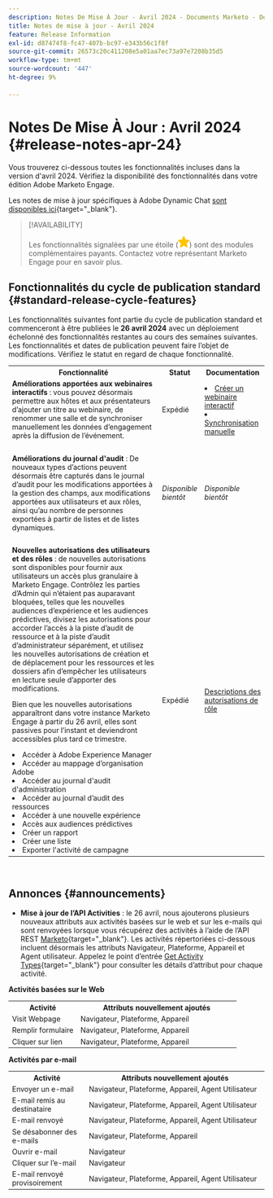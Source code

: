 ```yaml
---
description: Notes De Mise À Jour - Avril 2024 - Documents Marketo - Documentation Du Produit
title: Notes de mise à jour - Avril 2024
feature: Release Information
exl-id: d87474f8-fc47-407b-bc97-e343b56c1f8f
source-git-commit: 26573c20c411208e5a01aa7ec73a97e7208b35d5
workflow-type: tm+mt
source-wordcount: '447'
ht-degree: 9%

---
```


# Notes De Mise À Jour : Avril 2024 {#release-notes-apr-24}

Vous trouverez ci-dessous toutes les fonctionnalités incluses dans la version d&#39;avril 2024. Vérifiez la disponibilité des fonctionnalités dans votre édition Adobe Marketo Engage.

Les notes de mise à jour spécifiques à Adobe Dynamic Chat [sont disponibles ici](/help/marketo/release-notes/dynamic-chat.md){target="_blank"}.

>[!AVAILABILITY]
>
>Les fonctionnalités signalées par une étoile (![étoile](assets/yellow-star.png)) sont des modules complémentaires payants. Contactez votre représentant Marketo Engage pour en savoir plus.

## Fonctionnalités du cycle de publication standard {#standard-release-cycle-features}

Les fonctionnalités suivantes font partie du cycle de publication standard et commenceront à être publiées le **26 avril 2024** avec un déploiement échelonné des fonctionnalités restantes au cours des semaines suivantes. Les fonctionnalités et dates de publication peuvent faire l’objet de modifications. Vérifiez le statut en regard de chaque fonctionnalité.

<table style="table-layout:auto">
 <tbody>
  <tr>
   <th style="width:65%">Fonctionnalité</th>
   <th style="width:10%">Statut</th>
   <th style="width:25%">Documentation</th>
  </tr>
     <tr>
   <td><strong>Améliorations apportées aux webinaires interactifs</strong> : vous pouvez désormais permettre aux hôtes et aux présentateurs d’ajouter un titre au webinaire, de renommer une salle et de synchroniser manuellement les données d’engagement après la diffusion de l’événement.</td>
   <td>Expédié</td>
   <td><li><a href="/help/marketo/product-docs/demand-generation/events/interactive-webinars/create-an-interactive-webinar.md">Créer un webinaire interactif</a></li>
   <li><a href="/help/marketo/product-docs/demand-generation/events/interactive-webinars/event-workflows.md#manual-sync">Synchronisation manuelle</a></li></td>
  </tr>
  <tr>
   <td> </td>
   <td> </td>
   <td> </td>
  </tr>
    <tr>
   <td><strong>Améliorations du journal d'audit</strong> :
   De nouveaux types d’actions peuvent désormais être capturés dans le journal d’audit pour les modifications apportées à la gestion des champs, aux modifications apportées aux utilisateurs et aux rôles, ainsi qu’au nombre de personnes exportées à partir de listes et de listes dynamiques.</td>
   <td><i>Disponible bientôt</i></td>
   <td><i>Disponible bientôt</i></td>
  </tr>
  <tr>
   <td> </td>
   <td> </td>
   <td> </td>
  </tr>
    <tr>
   <td><strong>Nouvelles autorisations des utilisateurs et des rôles</strong> : de nouvelles autorisations sont disponibles pour fournir aux utilisateurs un accès plus granulaire à Marketo Engage. Contrôlez les parties d’Admin qui n’étaient pas auparavant bloquées, telles que les nouvelles audiences d’expérience et les audiences prédictives, divisez les autorisations pour accorder l’accès à la piste d’audit de ressource et à la piste d’audit d’administrateur séparément, et utilisez les nouvelles autorisations de création et de déplacement pour les ressources et les dossiers afin d’empêcher les utilisateurs en lecture seule d’apporter des modifications.
   <p>Bien que les nouvelles autorisations apparaîtront dans votre instance Marketo Engage à partir du 26 avril, elles sont passives pour l’instant et deviendront accessibles plus tard ce trimestre.
   <li>Accéder à Adobe Experience Manager</li>
   <li>Accéder au mappage d’organisation Adobe</li>
   <li>Accéder au journal d'audit d'administration</li>
   <li>Accéder au journal d’audit des ressources</li>
   <li>Accéder à une nouvelle expérience</li>
   <li>Accès aux audiences prédictives</li>
   <li>Créer un rapport</li>
   <li>Créer une liste</li>
   <li>Exporter l'activité de campagne</li>
   </td>
   <td>Expédié</td>
   <td><a href="/help/marketo/product-docs/administration/users-and-roles/descriptions-of-role-permissions.md">Descriptions des autorisations de rôle</a></td>
  </tr>
 </tbody>
</table>
<br/>

## Annonces {#announcements}

* **Mise à jour de l’API Activities** : le 26 avril, nous ajouterons plusieurs nouveaux attributs aux activités basées sur le web et sur les e-mails qui sont renvoyées lorsque vous récupérez des activités à l’aide de l’API REST [Marketo](https://developer.adobe.com/marketo-apis/api/mapi/#tag/Activities){target="_blank"}. Les activités répertoriées ci-dessous incluent désormais les attributs Navigateur, Plateforme, Appareil et Agent utilisateur. Appelez le point d’entrée [Get Activity Types](https://developer.adobe.com/marketo-apis/api/mapi/#tag/Activities/operation/getAllActivityTypesUsingGET){target="_blank"} pour consulter les détails d’attribut pour chaque activité.

**Activités basées sur le Web**

<table style="table-layout:auto">
 <tbody>
  <tr>
   <th style="width:30%">Activité</th>
   <th style="width:70%">Attributs nouvellement ajoutés</th>
   </tr>
  <tr>
   <td>Visit Webpage</td>
   <td>Navigateur, Plateforme, Appareil</td>
  </tr>
   <tr>
   <td>Remplir formulaire</td>
   <td>Navigateur, Plateforme, Appareil</td>
  </tr>
  <tr>
   <td>Cliquer sur lien</td>
   <td>Navigateur, Plateforme, Appareil</td>
  </tr>
 </tbody>
</table>

**Activités par e-mail**

<table style="table-layout:auto">
 <tbody>
  <tr>
   <th style="width:30%">Activité</th>
   <th style="width:70%">Attributs nouvellement ajoutés</th>
  </tr>
   <tr>
   <td>Envoyer un e-mail</td>
   <td>Navigateur, Plateforme, Appareil, Agent Utilisateur</td>
  </tr>
   </tr>
  <tr>
   <td>E-mail remis au destinataire</td>
   <td>Navigateur, Plateforme, Appareil, Agent Utilisateur</td>
  </tr>
   <tr>
   <td>E-mail renvoyé</td>
   <td>Navigateur, Plateforme, Appareil, Agent Utilisateur</td>
  </tr>
  <tr>
   <td>Se désabonner des e-mails</td>
   <td>Navigateur, Plateforme, Appareil</td>
  </tr>
  <tr>
   <td>Ouvrir e-mail</td>
   <td>Navigateur</td>
  </tr>
   <tr>
   <td>Cliquer sur l’e-mail</td>
   <td>Navigateur</td>
  </tr>
  <tr>
   <td>E-mail renvoyé provisoirement</td>
   <td>Navigateur, Plateforme, Appareil, Agent Utilisateur</td>
  </tr>
 </tbody>
</table>
